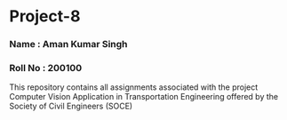 # Project-8 

### Name : Aman Kumar Singh
### Roll No : 200100

This repository contains all assignments associated with the project Computer Vision Application in Transportation Engineering offered by the Society of Civil Engineers (SOCE) 
